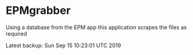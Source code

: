 # EPMgrabber
Using a database from the EPM app this application scrapes the files as required


Latest backup: Sun Sep 15 10:23:01 UTC 2019
